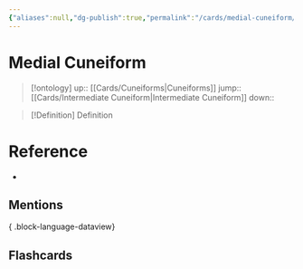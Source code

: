 ```yaml
---
{"aliases":null,"dg-publish":true,"permalink":"/cards/medial-cuneiform/","dgPassFrontmatter":true}
---
```


# Medial Cuneiform

> [!ontology]
> up:: [[Cards/Cuneiforms\|Cuneiforms]]
> jump:: [[Cards/Intermediate Cuneiform\|Intermediate Cuneiform]]
> down:: 

> [!Definition] Definition

# Reference

- 

## Mentions


{ .block-language-dataview}

## Flashcards